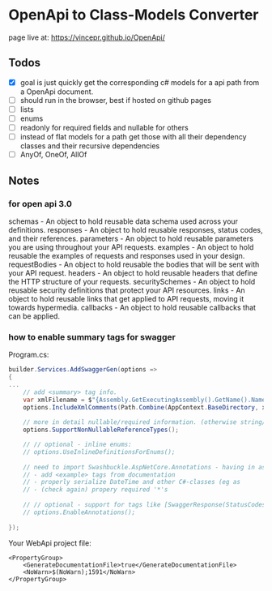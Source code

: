 # OpenApi to Class-Models Converter

page live at: https://vincepr.github.io/OpenApi/

## Todos
- [x] goal is just quickly get the corresponding c# models for a api path from a OpenApi document.
- [ ] should run in the browser, best if hosted on github pages
- [ ] lists
- [ ] enums
- [ ] readonly for required fields and nullable for others
- [ ] instead of flat models for a path get those with all their dependency classes and their recursive dependencies
- [ ] AnyOf, OneOf, AllOf

## Notes
### for open api 3.0
schemas - An object to hold reusable data schema used across your definitions.
responses - An object to hold reusable responses, status codes, and their references.
parameters - An object to hold reusable parameters you are using throughout your API requests.
examples - An object to hold reusable the examples of requests and responses used in your design.
requestBodies - An object to hold reusable the bodies that will be sent with your API request.
headers - An object to hold reusable headers that define the HTTP structure of your requests.
securitySchemes - An object to hold reusable security definitions that protect your API resources.
links - An object to hold reusable links that get applied to API requests, moving it towards hypermedia.
callbacks - An object to hold reusable callbacks that can be applied.


### how to enable summary tags for swagger
Program.cs:
```csharp
builder.Services.AddSwaggerGen(options =>
{
...
    // add <summary> tag info.
    var xmlFilename = $"{Assembly.GetExecutingAssembly().GetName().Name}.xml";
    options.IncludeXmlComments(Path.Combine(AppContext.BaseDirectory, xmlFilename));
    
    // more in detail nullable/required information. (otherwise string/list etc is always nullable)
    options.SupportNonNullableReferenceTypes();

    // // optional - inline enums:
    // options.UseInlineDefinitionsForEnums();
    
    // need to import Swashbuckle.AspNetCore.Annotations - having in assembly is enough - this will:
    // - add <example> tags from documentation
    // - properly serialize DateTime and other C#-classes (eg as
    // - (check again) propery required '*'s
    
    // // optional - support for tags like [SwaggerResponse(StatusCodes.Status400BadRequest)]
    // options.EnableAnnotations();
    
});
```

Your WebApi project file:
```
<PropertyGroup>
    <GenerateDocumentationFile>true</GenerateDocumentationFile>
    <NoWarn>$(NoWarn);1591</NoWarn>
</PropertyGroup>
```